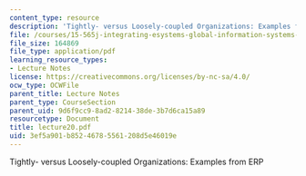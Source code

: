 ```yaml
---
content_type: resource
description: 'Tightly- versus Loosely-coupled Organizations: Examples from ERP'
file: /courses/15-565j-integrating-esystems-global-information-systems-spring-2002/3ef5a901b85246785561208d5e46019e_lecture20.pdf
file_size: 164869
file_type: application/pdf
learning_resource_types:
- Lecture Notes
license: https://creativecommons.org/licenses/by-nc-sa/4.0/
ocw_type: OCWFile
parent_title: Lecture Notes
parent_type: CourseSection
parent_uid: 9d6f9cc9-8ad2-8214-38de-3b7d6ca15a89
resourcetype: Document
title: lecture20.pdf
uid: 3ef5a901-b852-4678-5561-208d5e46019e
---
```

Tightly- versus Loosely-coupled Organizations: Examples from ERP